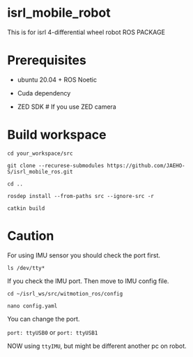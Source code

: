 # isrl_mobile_robot
This is for isrl 4-differential wheel robot ROS PACKAGE

# Prerequisites

- ubuntu 20.04 + ROS Noetic

- Cuda dependency

- ZED SDK   # If you use ZED camera

# Build workspace

`cd your_workspace/src`

`git clone --recurese-submodules https://github.com/JAEHO-S/isrl_mobile_ros.git`

`cd ..`

`rosdep install --from-paths src --ignore-src -r`

`catkin build`

# Caution

For using IMU sensor you should check the port first. 

`ls /dev/tty*`

If you check the IMU port. Then move to IMU config file.

`cd ~/isrl_ws/src/witmotion_ros/config`

`nano config.yaml`

You can change the port.

`port: ttyUSB0` or `port: ttyUSB1`

NOW using `ttyIMU`, but might be different another pc on robot.
